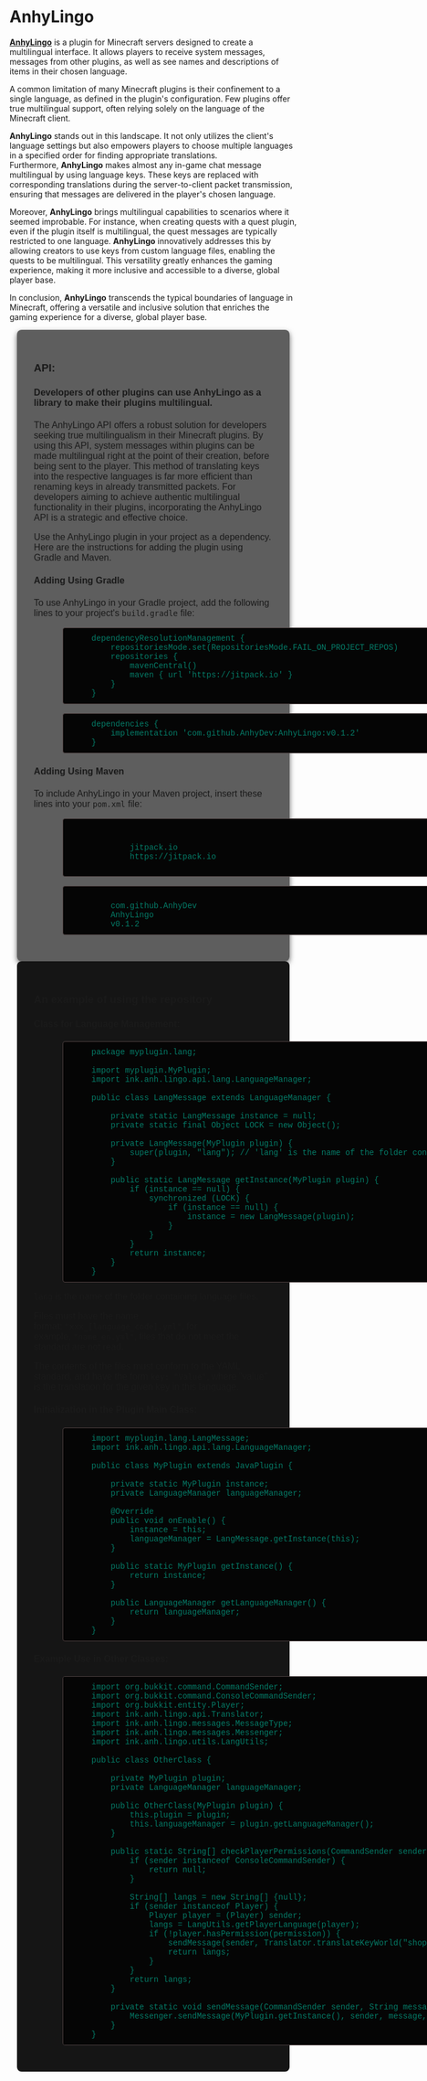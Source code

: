 # AnhyLingo

<span style="box-sizing: border-box; text-decoration-line: underline;"><span style="box-sizing: border-box; font-weight: bolder;">AnhyLingo</span></span> is a plugin for Minecraft servers designed to create a multilingual interface. It allows players to receive system messages, messages from other plugins, as well as see names and descriptions of items in their chosen language.

A common limitation of many Minecraft plugins is their confinement to a single language, as defined in the plugin's configuration. Few plugins offer true multilingual support, often relying solely on the language of the Minecraft client.

<span style="box-sizing: border-box; font-weight: bolder;">AnhyLingo</span> stands out in this landscape. It not only utilizes the client's language settings but also empowers players to choose multiple languages in a specified order for finding appropriate translations. Furthermore, <span style="box-sizing: border-box; font-weight: bolder;">AnhyLingo</span> makes almost any in-game chat message multilingual by using language keys. These keys are replaced with corresponding translations during the server-to-client packet transmission, ensuring that messages are delivered in the player's chosen language.

Moreover, <span style="box-sizing: border-box; font-weight: bolder;">AnhyLingo</span> brings multilingual capabilities to scenarios where it seemed improbable. For instance, when creating quests with a quest plugin, even if the plugin itself is multilingual, the quest messages are typically restricted to one language. <span style="box-sizing: border-box; font-weight: bolder;">AnhyLingo</span> innovatively addresses this by allowing creators to use keys from custom language files, enabling the quests to be multilingual. This versatility greatly enhances the gaming experience, making it more inclusive and accessible to a diverse, global player base.

In conclusion, <span style="box-sizing: border-box; font-weight: bolder;">AnhyLingo</span> transcends the typical boundaries of language in Minecraft, offering a versatile and inclusive solution that enriches the gaming experience for a diverse, global player base.

<div class="container content-container-x" style="box-sizing: border-box; width: 1256.41px; padding: 30px; margin: auto; max-width: 95%; border-radius: 8px; box-shadow: rgba(0, 0, 0, 0.6) 0px 4px 10px; background-color: rgba(28, 28, 28, 0.7); min-width: 80%; font-family: Arial, sans-serif; font-size: 16px;">

### API:

#### Developers of other plugins can use AnhyLingo as a library to make their plugins multilingual.

The AnhyLingo API offers a robust solution for developers seeking true multilingualism in their Minecraft plugins. By using this API, system messages within plugins can be made multilingual right at the point of their creation, before being sent to the player. This method of translating keys into the respective languages is far more efficient than renaming keys in already transmitted packets. For developers aiming to achieve authentic multilingual functionality in their plugins, incorporating the AnhyLingo API is a strategic and effective choice.

Use the AnhyLingo plugin in your project as a dependency. Here are the instructions for adding the plugin using Gradle and Maven.

#### Adding Using Gradle

To use AnhyLingo in your Gradle project, add the following lines to your project's `build.gradle` file:

<div class="code-block" style="box-sizing: border-box; margin-top: 10px; text-wrap: nowrap;">

<pre style="box-sizing: border-box; font-family: SFMono-Regular, Menlo, Monaco, Consolas, 'Liberation Mono', 'Courier New', monospace; font-size: 14px; margin-top: 0px; margin-bottom: 1rem; overflow: auto; color: #057c68; overflow-wrap: break-word; background-color: #050505; border: 1px solid #4e4141; border-radius: 4px; width: 1016.93px; padding: 10px 10px 10px 50px; margin-left: 50px;">dependencyResolutionManagement {
    repositoriesMode.set(RepositoriesMode.FAIL_ON_PROJECT_REPOS)
    repositories {
        mavenCentral()
        maven { url 'https://jitpack.io' }
    }
}</pre>

</div>

<div class="code-block" style="box-sizing: border-box; margin-top: 10px; text-wrap: nowrap;">

<pre style="box-sizing: border-box; font-family: SFMono-Regular, Menlo, Monaco, Consolas, 'Liberation Mono', 'Courier New', monospace; font-size: 14px; margin-top: 0px; margin-bottom: 1rem; overflow: auto; color: #057c68; overflow-wrap: break-word; background-color: #050505; border: 1px solid #4e4141; border-radius: 4px; width: 1016.93px; padding: 10px 10px 10px 50px; margin-left: 50px;">dependencies {
    implementation 'com.github.AnhyDev:AnhyLingo:v0.1.2'
}</pre>

</div>

#### Adding Using Maven

To include AnhyLingo in your Maven project, insert these lines into your `pom.xml` file:

<div class="code-block" style="box-sizing: border-box; margin-top: 10px; text-wrap: nowrap;">

<pre style="box-sizing: border-box; font-family: SFMono-Regular, Menlo, Monaco, Consolas, 'Liberation Mono', 'Courier New', monospace; font-size: 14px; margin-top: 0px; margin-bottom: 1rem; overflow: auto; color: #057c68; overflow-wrap: break-word; background-color: #050505; border: 1px solid #4e4141; border-radius: 4px; width: 1016.93px; padding: 10px 10px 10px 50px; margin-left: 50px;"><repositories>
    <repository>
        <id>jitpack.io</id>
        <url>https://jitpack.io</url>
    </repository>
</repositories></pre>

</div>

<div class="code-block" style="box-sizing: border-box; margin-top: 10px; text-wrap: nowrap;">

<pre style="box-sizing: border-box; font-family: SFMono-Regular, Menlo, Monaco, Consolas, 'Liberation Mono', 'Courier New', monospace; font-size: 14px; margin-top: 0px; margin-bottom: 1rem; overflow: auto; color: #057c68; overflow-wrap: break-word; background-color: #050505; border: 1px solid #4e4141; border-radius: 4px; width: 1016.93px; padding: 10px 10px 10px 50px; margin-left: 50px;"><dependency>
    <groupId>com.github.AnhyDev</groupId>
    <artifactId>AnhyLingo</artifactId>
    <version>v0.1.2</version> 
</dependency></pre>

</div>

</div>

<div class="container content-container-y" style="box-sizing: border-box; width: 1256.41px; padding: 30px; margin: auto; max-width: 95%; border-radius: 8px; min-width: 80%; font-family: Arial, sans-serif; font-size: 16px; background-color: #151515;">

### An example of using the repository

#### Class for Language Management:

<div class="code-block" style="box-sizing: border-box; margin-top: 10px; text-wrap: nowrap;">

<pre style="box-sizing: border-box; font-family: SFMono-Regular, Menlo, Monaco, Consolas, 'Liberation Mono', 'Courier New', monospace; font-size: 14px; margin-top: 0px; margin-bottom: 1rem; overflow: auto; color: #057c68; overflow-wrap: break-word; background-color: #050505; border: 1px solid #4e4141; border-radius: 4px; width: 1016.93px; padding: 10px 10px 10px 50px; margin-left: 50px;">package myplugin.lang;

import myplugin.MyPlugin;
import ink.anh.lingo.api.lang.LanguageManager;

public class LangMessage extends LanguageManager {

    private static LangMessage instance = null;
    private static final Object LOCK = new Object();

    private LangMessage(MyPlugin plugin) {
        super(plugin, "lang"); // 'lang' is the name of the folder containing language files
    }

    public static LangMessage getInstance(MyPlugin plugin) {
        if (instance == null) {
            synchronized (LOCK) {
                if (instance == null) {
                    instance = new LangMessage(plugin);
                }
            }
        }
        return instance;
    }
}</pre>

</div>

`lang` is the name of the folder containing language files.

Files must have the name format: `"xxx_[language_code].yml"`, for example, `"name_en.yml"`, files that do not meet the standard are not read.

The contents of the files must conform to the YAML standard, and have the form `key: "Value"`, where "value" is the translation for the given key in this language.

#### Initialization in the Plugin Main Class:

<div class="code-block" style="box-sizing: border-box; margin-top: 10px; text-wrap: nowrap;">

<pre style="box-sizing: border-box; font-family: SFMono-Regular, Menlo, Monaco, Consolas, 'Liberation Mono', 'Courier New', monospace; font-size: 14px; margin-top: 0px; margin-bottom: 1rem; overflow: auto; color: #057c68; overflow-wrap: break-word; background-color: #050505; border: 1px solid #4e4141; border-radius: 4px; width: 1016.93px; padding: 10px 10px 10px 50px; margin-left: 50px;">import myplugin.lang.LangMessage;
import ink.anh.lingo.api.lang.LanguageManager;

public class MyPlugin extends JavaPlugin {

    private static MyPlugin instance;
    private LanguageManager languageManager;

    @Override
    public void onEnable() {
        instance = this;
        languageManager = LangMessage.getInstance(this);
    }

    public static MyPlugin getInstance() {
        return instance;
    }

    public LanguageManager getLanguageManager() {
        return languageManager;
    }
}
</pre>

</div>

#### Example Use in Other Classes:

<div class="code-block" style="box-sizing: border-box; margin-top: 10px; text-wrap: nowrap;">

<pre style="box-sizing: border-box; font-family: SFMono-Regular, Menlo, Monaco, Consolas, 'Liberation Mono', 'Courier New', monospace; font-size: 14px; margin-top: 0px; margin-bottom: 1rem; overflow: auto; color: #057c68; overflow-wrap: break-word; background-color: #050505; border: 1px solid #4e4141; border-radius: 4px; width: 1016.93px; padding: 10px 10px 10px 50px; margin-left: 50px;">import org.bukkit.command.CommandSender;
import org.bukkit.command.ConsoleCommandSender;
import org.bukkit.entity.Player;
import ink.anh.lingo.api.Translator;
import ink.anh.lingo.messages.MessageType;
import ink.anh.lingo.messages.Messenger;
import ink.anh.lingo.utils.LangUtils;

public class OtherClass {

    private MyPlugin plugin;
    private LanguageManager languageManager;

    public OtherClass(MyPlugin plugin) {
        this.plugin = plugin;
        this.languageManager = plugin.getLanguageManager();
    }

    public static String[] checkPlayerPermissions(CommandSender sender, String permission) {
        if (sender instanceof ConsoleCommandSender) {
            return null;
        }

        String[] langs = new String[] {null};
        if (sender instanceof Player) {
            Player player = (Player) sender;
            langs = LangUtils.getPlayerLanguage(player);
            if (!player.hasPermission(permission)) {
                sendMessage(sender, Translator.translateKeyWorld("shop_err_not_have_permission", langs, MyPlugin.getInstance().getLanguageManager()), MessageType.ERROR);
                return langs;
            }
        }
        return langs;
    }

    private static void sendMessage(CommandSender sender, String message, MessageType type) {
        Messenger.sendMessage(MyPlugin.getInstance(), sender, message, type);
    }
}
</pre>

</div>

</div>
